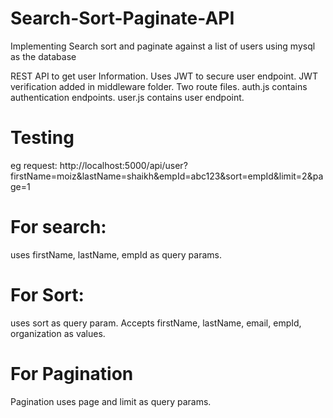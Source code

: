# Search-Sort-Paginate-API
Implementing Search sort and paginate against a list of users using mysql as the database


REST API to get user Information.
Uses JWT to secure user endpoint.
JWT verification added in middleware folder.
Two route files. auth.js contains authentication endpoints. user.js contains user endpoint.

# Testing
eg request: http://localhost:5000/api/user?firstName=moiz&lastName=shaikh&empId=abc123&sort=empId&limit=2&page=1

# For search: 
uses firstName, lastName, empId as query params.

# For Sort:
uses sort as query param. Accepts firstName, lastName, email, empId, organization as values.

# For Pagination
Pagination uses page and limit as query params.
